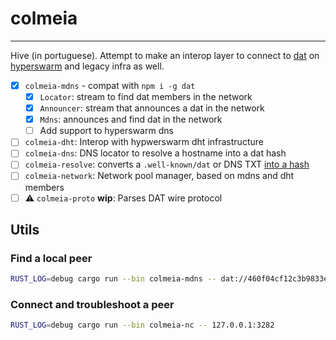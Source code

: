 # colmeia

----
Hive (in portuguese). Attempt to make an interop layer to connect to [dat](https://github.com/datrs/) on [hyperswarm](https://github.com/hyperswarm) and legacy infra as well.

- [x] `colmeia-mdns` - compat with `npm i -g dat`
  - [x] `Locator`: stream to find dat members in the network
  - [x] `Announcer`: stream that announces a dat in the network
  - [x] `Mdns`: announces and find dat in the network
  - [ ] Add support to hyperswarm dns
- [ ] `colmeia-dht`: Interop with hypwerswarm dht infrastructure
- [ ] `colmeia-dns`: DNS locator to resolve a hostname into a dat hash
- [ ] `colmeia-resolve`: converts a `.well-known/dat`  or DNS TXT [into a hash](https://beakerbrowser.com/docs/guides/use-a-domain-name-with-dat) 
- [ ] `colmeia-network`: Network pool manager, based on mdns and dht members
- [ ] :warning: `colmeia-proto` **wip**: Parses DAT wire protocol

## Utils

### Find a local peer

```sh
RUST_LOG=debug cargo run --bin colmeia-mdns -- dat://460f04cf12c3b9833e5a0d3dd8eea05eab59dd8c1438a7454afe9630b9b4f8bd
```

### Connect and troubleshoot a peer

```sh
RUST_LOG=debug cargo run --bin colmeia-nc -- 127.0.0.1:3282
```
